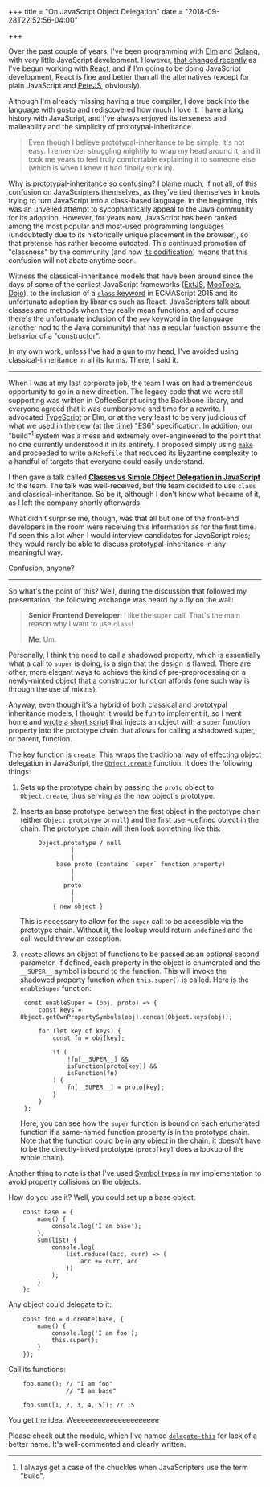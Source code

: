 +++
title = "On JavaScript Object Delegation"
date = "2018-09-28T22:52:56-04:00"

+++

Over the past couple of years, I've been programming with [Elm] and [Golang], with very little JavaScript development.  However, [that changed recently] as I've begun working with [React], and if I'm going to be doing JavaScript development, React is fine and better than all the alternatives (except for plain JavaScript and [PeteJS], obviously).

Although I'm already missing having a true compiler, I dove back into the language with gusto and rediscovered how much I love it.  I have a long history with JavaScript, and I've always enjoyed its terseness and malleability and the simplicity of prototypal-inheritance.

> Even though I believe prototypal-inheritance to be simple, it's not easy.  I remember struggling mightily to wrap my head around it, and it took me years to feel truly comfortable explaining it to someone else (which is when I knew it had finally sunk in).

Why is prototypal-inheritance so confusing?  I blame much, if not all, of this confusion on JavaScripters themselves, as they've tied themselves in knots trying to turn JavaScript into a class-based language.  In the beginning, this was an unveiled attempt to sycophantically appeal to the Java community for its adoption.  However, for years now, JavaScript has been ranked among the most popular and most-used programming languages (undoubtedly due to its historically unique placement in the browser), so that pretense has rather become outdated.  This continued promotion of "classness" by the community (and now [its codification]) means that this confusion will not abate anytime soon.

Witness the classical-inheritance models that have been around since the days of some of the earliest JavaScript frameworks ([ExtJS], [MooTools], [Dojo]), to the inclusion of a [`class` keyword] in ECMAScript 2015 and its unfortunate adoption by libraries such as React.  JavaScripters talk about classes and methods when they really mean functions, and of course there's the unfortunate inclusion of the `new` keyword in the language (another nod to the Java community) that has a regular function assume the behavior of a "constructor".

In my own work, unless I've had a gun to my head, I've avoided using classical-inheritance in all its forms.  There, I said it.

---

When I was at my last corporate job, the team I was on had a tremendous opportunity to go in a new direction.  The legacy code that we were still supporting was written in CoffeeScript using the Backbone library, and everyone agreed that it was cumbersome and time for a rewrite.  I advocated [TypeScript] or Elm, or at the very least to be very judicious of what we used in the new (at the time) "ES6" specification.  In addition, our "build"<sup>1</sup> system was a mess and extremely over-engineered to the point that no one currently understood it in its entirety.  I proposed simply using [`make`] and proceeded to write a `Makefile` that reduced its Byzantine complexity to a handful of targets that everyone could easily understand.

I then gave a talk called **[Classes vs Simple Object Delegation in JavaScript]** to the team.  The talk was well-received, but the team decided to use `class` and classical-inheritance.  So be it, although  I don't know what became of it, as I left the company shortly afterwards.

What didn't surprise me, though, was that all but one of the front-end developers in the room were receiving this information as for the first time.  I'd seen this a lot when I would interview candidates for JavaScript roles; they would rarely be able to discuss prototypal-inheritance in any meaningful way.

Confusion, anyone?

---

So what's the point of this?  Well, during the discussion that followed my presentation, the following exchange was heard by a fly on the wall:

> **Senior Frontend Developer**: I like the `super` call!  That's the main reason why I want to use `class`!
>
> **Me**: Um.

Personally, I think the need to call a shadowed property, which is essentially what a call to `super` is doing, is a sign that the design is flawed.  There are other, more elegant ways to achieve the kind of pre-preprocessing on a newly-minted object that a constructor function affords (one such way is through the use of mixins).

Anyway, even though it's a hybrid of both classical and prototypal inheritance models, I thought it would be fun to implement it, so I went home and [wrote a short script] that injects an object with a `super` function property into the prototype chain that allows for calling a shadowed super, or parent, function.

The key function is `create`.  This wraps the traditional way of effecting object delegation in JavaScript, the [`Object.create`] function.  It does the following things:

1. Sets up the prototype chain by passing the `proto` object to `Object.create`, thus serving as the new object's prototype.

2. Inserts an base prototype between the first object in the prototype chain (either `Object.prototype` or `null`) and the first user-defined object in the chain.  The prototype chain will then look something like this:

			Object.prototype / null
					 |
					 |
			     base proto (contains `super` function property)
					 |
					 |
			       proto
					 |
					 |
			    { new object }

	This is necessary to allow for the `super` call to be accessible via the prototype chain.  Without it, the lookup would return `undefined` and the call would throw an exception.

3. `create` allows an object of functions to be passed as an optional second parameter.  If defined, each property in the object is enumerated and the `__SUPER__` symbol is bound to the function.  This will invoke the shadowed property function when `this.super()` is called.  Here is the `enableSuper` function:

		const enableSuper = (obj, proto) => {
		    const keys = Object.getOwnPropertySymbols(obj).concat(Object.keys(obj));

		    for (let key of keys) {
				const fn = obj[key];

				if (
				    !fn[__SUPER__] &&
				    isFunction(proto[key]) &&
				    isFunction(fn)
				) {
				    fn[__SUPER__] = proto[key];
				}
		    }
		};

	Here, you can see how the `super` function is bound on each enumerated function if a same-named function property is in the prototype chain.  Note that the function could be in any object in the chain, it doesn't have to be the directly-linked prototype (`proto[key]` does a lookup of the whole chain).

Another thing to note is that I've used [Symbol types] in my implementation to avoid property collisions on the objects.

How do you use it?  Well, you could set up a base object:

		const base = {
		    name() {
				console.log('I am base');
		    },
		    sum(list) {
				console.log(
				    list.reduce((acc, curr) => (
						acc += curr, acc
				    ))
				);
		    }
		};

Any object could delegate to it:

		const foo = d.create(base, {
		    name() {
				console.log('I am foo');
				this.super();
		    }
		});

Call its functions:

		foo.name(); // "I am foo"
				    // "I am base"

		foo.sum([1, 2, 3, 4, 5]); // 15

You get the idea.  Weeeeeeeeeeeeeeeeeeeee

Please check out the module, which I've named [`delegate-this`] for lack of a better name.  It's well-commented and clearly written.

---

1. I always get a case of the chuckles when JavaScripters use the term "build".

[Elm]: http://elm-lang.org/
[Golang]: https://golang.org/
[that changed recently]: https://www.youtube.com/watch?v=S-IkWpm7TS0
[React]: https://reactjs.org/
[PeteJS]: https://github.com/btoll/PeteJS
[its codification]: https://www.ecma-international.org/ecma-262/6.0/#sec-class-definitions
[ExtJS]: https://en.wikipedia.org/wiki/Ext_JS
[MooTools]: https://en.wikipedia.org/wiki/MooTools
[Dojo]: https://en.wikipedia.org/wiki/Dojo_Toolkit
[`class` keyword]: https://developer.mozilla.org/en-US/docs/Web/JavaScript/Reference/Classes
[TypeScript]: http://www.typescriptlang.org/
[`make`]: https://www.gnu.org/software/make/
[Classes vs Simple Object Delegation in JavaScript]: http://www.benjamintoll.com/links/
[wrote a short script]: https://github.com/btoll/delegate-this/blob/master/index.js
[`Object.create`]: https://developer.mozilla.org/en-US/docs/Web/JavaScript/Reference/Global_Objects/Object/create
[Symbol types]: https://developer.mozilla.org/en-US/docs/Web/JavaScript/Reference/Global_Objects/Symbol
[`delegate-this`]: https://github.com/btoll/delegate-this

